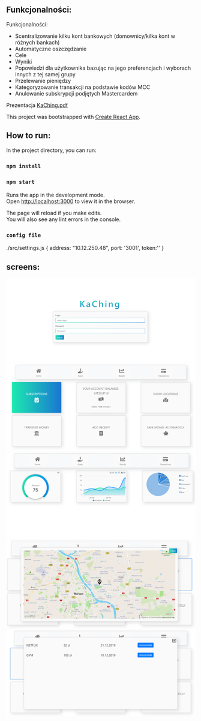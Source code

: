 ## Funkcjonalności:
Funkcjonalności:
- Scentralizowanie kilku kont bankowych (domownicy/kilka kont w różnych bankach)
- Automatyczne oszczędzanie
- Cele
- Wyniki
- Popowiedzi dla użytkownika bazując na jego preferencjach i wyborach innych z tej samej grupy
- Przelewanie pieniędzy
- Kategoryzowanie transakcji na podstawie kodów MCC
- Anulowanie subskrypcji podjętych Mastercardem

Prezentacja [KaChing.pdf](https://github.com/OBH-Disconnected/KaChing/blob/master/KaChing%20-%20disconnected.pdf) 


This project was bootstrapped with [Create React App](https://github.com/facebook/create-react-app).

## How to run:

In the project directory, you can run:

### `npm install`

### `npm start`
Runs the app in the development mode.<br />
Open [http://localhost:3000](http://localhost:3000) to view it in the browser.

The page will reload if you make edits.<br />
You will also see any lint errors in the console.

### `config file`
./src/settings.js
{
address: "10.12.250.48", 
    port: '3001',
    token:''
}


## screens:
![KaChing Login](https://github.com/OBH-Disconnected/KaChing/blob/master/screens/login.PNG)
![KaChing Home](https://github.com/OBH-Disconnected/KaChing/blob/master/screens/Home.PNG)
![KaChing Charts](https://github.com/OBH-Disconnected/KaChing/blob/master/screens/Charts.PNG)
![KaChing Map](https://github.com/OBH-Disconnected/KaChing/blob/master/screens/Map.PNG)
![KaChing Subsctiptions](https://github.com/OBH-Disconnected/KaChing/blob/master/screens/subscriptions.PNG)

